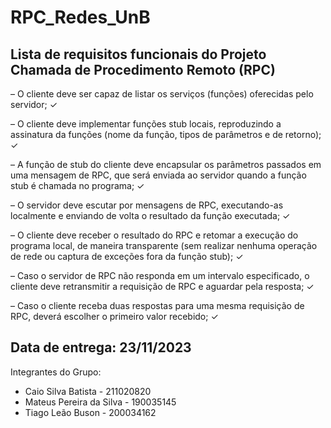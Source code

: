 # RPC_Redes_UnB
## Lista de requisitos funcionais do Projeto Chamada de Procedimento Remoto (RPC)

– O cliente deve ser capaz de listar os serviços (funções) oferecidas pelo servidor; ✓
 <br>
 
– O cliente deve implementar funções stub locais, reproduzindo a assinatura da funções (nome da função,
tipos de parâmetros e de retorno); ✓
<br>

– A função de stub do cliente deve encapsular os parâmetros passados em uma mensagem de RPC,
que será enviada ao servidor quando a função stub é chamada no programa; ✓
<br>

– O servidor deve escutar por mensagens de RPC, executando-as localmente e enviando de volta o
resultado da função executada; ✓
<br>

– O cliente deve receber o resultado do RPC e retomar a execução do programa local, de maneira
transparente (sem realizar nenhuma operação de rede ou captura de exceções fora da função stub); ✓
<br>

– Caso o servidor de RPC não responda em um intervalo especificado, o cliente deve retransmitir a
requisição de RPC e aguardar pela resposta; ✓
<br>

– Caso o cliente receba duas respostas para uma mesma requisição de RPC, deverá escolher o primeiro
valor recebido; ✓</p>

## Data de entrega: 23/11/2023

Integrantes do Grupo:

- Caio Silva Batista - 211020820
- Mateus Pereira da Silva - 190035145
- Tiago Leão Buson - 200034162

